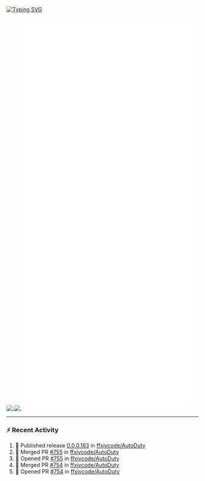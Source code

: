 [![Typing SVG](https://readme-typing-svg.demolab.com?font=Fira+Code&duration=1000&pause=1000&multiline=true&repeat=false&width=435&lines=Simon+Latusek+%7C+Gameplay+Engineer)](https://git.io/typing-svg)

<a href="https://github.com/anuraghazra/github-readme-stats">
  <img height=200 align="center" src="https://github-readme-stats.vercel.app/api?username=erdelf&theme=radical" />
</a>
<a href="https://github.com/anuraghazra/convoychat">
  <img height=200 align="center" src="https://streak-stats.demolab.com?user=erdelf&theme=radical&mode=weekly" />
</a>

<picture>
  <img src="/github-metrics.svg" alt="Metrics">
</picture>

---

### :zap: Recent Activity
<!--START_SECTION:activity-->
1. 🚀 Published release [0.0.0.183](https://github.com/ffxivcode/AutoDuty/releases/tag/0.0.0.183) in [ffxivcode/AutoDuty](https://github.com/ffxivcode/AutoDuty)
2. 🎉 Merged PR [#755](https://github.com/ffxivcode/AutoDuty/pull/755) in [ffxivcode/AutoDuty](https://github.com/ffxivcode/AutoDuty)
3. 💪 Opened PR [#755](https://github.com/ffxivcode/AutoDuty/pull/755) in [ffxivcode/AutoDuty](https://github.com/ffxivcode/AutoDuty)
4. 🎉 Merged PR [#754](https://github.com/ffxivcode/AutoDuty/pull/754) in [ffxivcode/AutoDuty](https://github.com/ffxivcode/AutoDuty)
5. 💪 Opened PR [#754](https://github.com/ffxivcode/AutoDuty/pull/754) in [ffxivcode/AutoDuty](https://github.com/ffxivcode/AutoDuty)
<!--END_SECTION:activity-->

<!--
**erdelf/erdelf** is a ✨ _special_ ✨ repository because its `README.md` (this file) appears on your GitHub profile.

Here are some ideas to get you started:

- 🔭 I’m currently working on ...
- 🌱 I’m currently learning ...
- 👯 I’m looking to collaborate on ...
- 🤔 I’m looking for help with ...
- 💬 Ask me about ...
- 📫 How to reach me: ...
- 😄 Pronouns: ...
- ⚡ Fun fact: ...
-->
